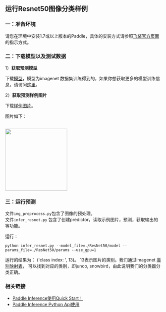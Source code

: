 ## 运行Resnet50图像分类样例


### 一：准备环境

请您在环境中安装1.7或以上版本的Paddle，具体的安装方式请参照[飞桨官方页面](https://www.paddlepaddle.org.cn/)的指示方式。


### 二：下载模型以及测试数据


1）**获取预测模型**

下载[模型](https://paddle-inference-dist.bj.bcebos.com/inference_demo/python/resnet50/ResNet50.tar.gz)，模型为imagenet 数据集训练得到的，如果你想获取更多的模型训练信息，请访问[这里](https://github.com/PaddlePaddle/models/tree/develop/PaddleCV/image_classification)。


2）**获取预测样例图片**

下载[样例图片](https://paddle-inference-dist.bj.bcebos.com/inference_demo/python/resnet50/ILSVRC2012_val_00000247.jpeg)。

图片如下：
<p align="left">
    <br>
<img src='https://paddle-inference-dist.bj.bcebos.com/inference_demo/python/resnet50/ILSVRC2012_val_00000247.jpeg' width = "200" height = "200">
    <br>
<p>


### 三：运行预测

文件`img_preprocess.py`包含了图像的预处理。    
文件`infer_resnet.py` 包含了创建predictor，读取示例图片，预测，获取输出的等功能。

运行：
```
python infer_resnet.py --model_file=./ResNet50/model --params_file=./ResNet50/params --use_gpu=1
```

运行的结果为： ('class index: ', 13)。
13表示图片的类别。我们通过imagenet [类别映射表](https://gist.github.com/yrevar/942d3a0ac09ec9e5eb3a)， 可以找到对应的类别，即junco, snowbird，由此说明我们的分类器分类正确。

### 相关链接
- [Paddle Inference使用Quick Start！]()
- [Paddle Inference Python Api使用]()

